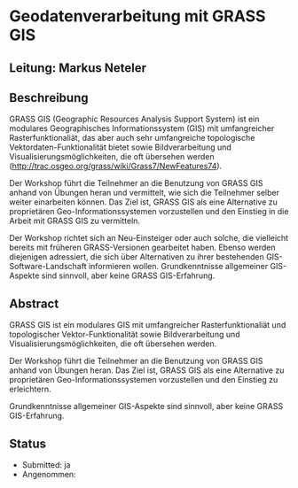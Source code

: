 # Geodatenverarbeitung mit GRASS GIS

## Leitung: Markus Neteler

## Beschreibung
GRASS GIS (Geographic Resources Analysis Support System) ist ein modulares Geographisches Informationssystem (GIS) mit umfangreicher Rasterfunktionaliät, das aber auch sehr umfangreiche topologische Vektordaten-Funktionalität bietet sowie Bildverarbeitung und Visualisierungsmöglichkeiten, die oft übersehen werden (http://trac.osgeo.org/grass/wiki/Grass7/NewFeatures74). 

Der Workshop führt die Teilnehmer an die Benutzung von GRASS GIS anhand von Übungen heran und vermittelt, wie sich die Teilnehmer selber weiter einarbeiten können. Das Ziel ist, GRASS GIS als eine Alternative zu proprietären Geo-Informationssystemen vorzustellen und den Einstieg in die Arbeit mit GRASS GIS zu vermitteln.

Der Workshop richtet sich an Neu-Einsteiger oder auch solche, die vielleicht bereits mit früheren GRASS-Versionen gearbeitet haben. Ebenso werden diejenigen adressiert, die sich über Alternativen zu ihrer bestehenden GIS-Software-Landschaft informieren wollen. Grundkenntnisse allgemeiner GIS-Aspekte sind sinnvoll, aber keine GRASS GIS-Erfahrung.

## Abstract
GRASS GIS ist ein modulares GIS mit umfangreicher Rasterfunktionaliät und topologischer Vektor-Funktionalität sowie Bildverarbeitung und Visualisierungsmöglichkeiten, die oft übersehen werden.

Der Workshop führt die Teilnehmer an die Benutzung von GRASS GIS anhand von Übungen heran. Das Ziel ist, GRASS GIS als eine Alternative zu proprietären Geo-Informationssystemen vorzustellen und den Einstieg zu erleichtern.

Grundkenntnisse allgemeiner GIS-Aspekte sind sinnvoll, aber keine GRASS GIS-Erfahrung.


## Status
  * Submitted: ja
  * Angenommen:
